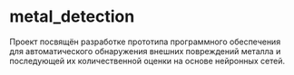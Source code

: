 # metal_detection
Проект посвящён разработке прототипа программного обеспечения для автоматического обнаружения внешних повреждений металла и последующей их количественной оценки на основе нейронных сетей.
